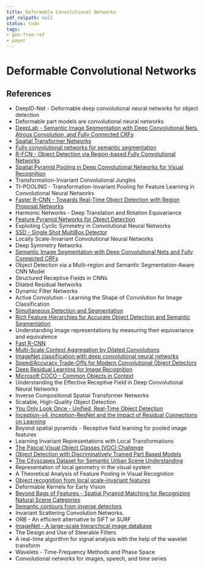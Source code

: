 ```yaml
---
title: Deformable Convolutional Networks
pdf_relpath: null
status: todo
tags:
- gen-from-ref
- paper
---
```


# Deformable Convolutional Networks

## References

- DeepID-Net - Deformable deep convolutional neural networks for object detection
- Deformable part models are convolutional neural networks
- [DeepLab - Semantic Image Segmentation with Deep Convolutional Nets, Atrous Convolution, and Fully Connected CRFs](./deeplab-semantic-image-segmentation-with-deep-convolutional-nets-atrous-convolution-and-fully-connected-crfs.md)
- [Spatial Transformer Networks](./spatial-transformer-networks.md)
- [Fully convolutional networks for semantic segmentation](./fully-convolutional-networks-for-semantic-segmentation.md)
- [R-FCN - Object Detection via Region-based Fully Convolutional Networks](./r-fcn-object-detection-via-region-based-fully-convolutional-networks.md)
- [Spatial Pyramid Pooling in Deep Convolutional Networks for Visual Recognition](./spatial-pyramid-pooling-in-deep-convolutional-networks-for-visual-recognition.md)
- Transformation-Invariant Convolutional Jungles
- TI-POOLING - Transformation-Invariant Pooling for Feature Learning in Convolutional Neural Networks
- [Faster R-CNN - Towards Real-Time Object Detection with Region Proposal Networks](./faster-r-cnn-towards-real-time-object-detection-with-region-proposal-networks.md)
- Harmonic Networks - Deep Translation and Rotation Equivariance
- [Feature Pyramid Networks for Object Detection](./feature-pyramid-networks-for-object-detection.md)
- Exploiting Cyclic Symmetry in Convolutional Neural Networks
- [SSD - Single Shot MultiBox Detector](./ssd-single-shot-multibox-detector.md)
- Locally Scale-Invariant Convolutional Neural Networks
- Deep Symmetry Networks
- [Semantic Image Segmentation with Deep Convolutional Nets and Fully Connected CRFs](./semantic-image-segmentation-with-deep-convolutional-nets-and-fully-connected-crfs.md)
- Object Detection via a Multi-region and Semantic Segmentation-Aware CNN Model
- Structured Receptive Fields in CNNs
- Dilated Residual Networks
- Dynamic Filter Networks
- Active Convolution - Learning the Shape of Convolution for Image Classification
- [Simultaneous Detection and Segmentation](./simultaneous-detection-and-segmentation.md)
- [Rich Feature Hierarchies for Accurate Object Detection and Semantic Segmentation](./rich-feature-hierarchies-for-accurate-object-detection-and-semantic-segmentation.md)
- Understanding image representations by measuring their equivariance and equivalence
- [Fast R-CNN](./fast-r-cnn.md)
- [Multi-Scale Context Aggregation by Dilated Convolutions](./multi-scale-context-aggregation-by-dilated-convolutions.md)
- [ImageNet classification with deep convolutional neural networks](./imagenet-classification-with-deep-convolutional-neural-networks.md)
- [Speed/Accuracy Trade-Offs for Modern Convolutional Object Detectors](./speed-accuracy-trade-offs-for-modern-convolutional-object-detectors.md)
- [Deep Residual Learning for Image Recognition](./deep-residual-learning-for-image-recognition.md)
- [Microsoft COCO - Common Objects in Context](./microsoft-coco-common-objects-in-context.md)
- Understanding the Effective Receptive Field in Deep Convolutional Neural Networks
- Inverse Compositional Spatial Transformer Networks
- Scalable, High-Quality Object Detection
- [You Only Look Once - Unified, Real-Time Object Detection](./you-only-look-once-unified-real-time-object-detection.md)
- [Inception-v4, Inception-ResNet and the Impact of Residual Connections on Learning](./inception-v4-inception-resnet-and-the-impact-of-residual-connections-on-learning.md)
- Beyond spatial pyramids - Receptive field learning for pooled image features
- Learning Invariant Representations with Local Transformations
- [The Pascal Visual Object Classes (VOC) Challenge](./the-pascal-visual-object-classes-voc-challenge.md)
- [Object Detection with Discriminatively Trained Part Based Models](./object-detection-with-discriminatively-trained-part-based-models.md)
- [The Cityscapes Dataset for Semantic Urban Scene Understanding](./the-cityscapes-dataset-for-semantic-urban-scene-understanding.md)
- Representation of local geometry in the visual system
- A Theoretical Analysis of Feature Pooling in Visual Recognition
- [Object recognition from local scale-invariant features](./object-recognition-from-local-scale-invariant-features.md)
- Deformable Kernels for Early Vision
- [Beyond Bags of Features - Spatial Pyramid Matching for Recognizing Natural Scene Categories](./beyond-bags-of-features-spatial-pyramid-matching-for-recognizing-natural-scene-categories.md)
- [Semantic contours from inverse detectors](./semantic-contours-from-inverse-detectors.md)
- Invariant Scattering Convolution Networks.
- ORB - An efficient alternative to SIFT or SURF
- [ImageNet - A large-scale hierarchical image database](./imagenet-a-large-scale-hierarchical-image-database.md)
- The Design and Use of Steerable Filters
- A real-time algorithm for signal analysis with the help of the wavelet transform
- Wavelets - Time-Frequency Methods and Phase Space
- Convolutional networks for images, speech, and time series

